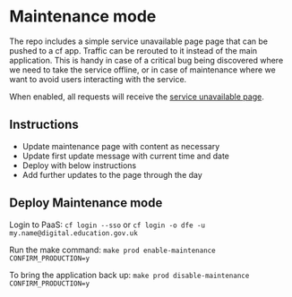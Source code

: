 # Maintenance mode

The repo includes a simple service unavailable page page that can be pushed to a cf app.  Traffic can be rerouted to it instead of the main application. This is handy in case of a critical bug being discovered where we need to take the service offline, or in case of maintenance where we want to avoid users interacting with the service.

When enabled, all requests will receive the [service unavailable page](/service_unavailable_page/web/public/internal/index.html).

## Instructions

* Update maintenance page with content as necessary
* Update first update message with current time and date
* Deploy with below instructions
* Add further updates to the page through the day

## Deploy Maintenance mode

Login to PaaS: `cf login --sso` or `cf login -o dfe -u my.name@digital.education.gov.uk`

Run the make command: `make prod enable-maintenance CONFIRM_PRODUCTION=y`

To bring the application back up: `make prod disable-maintenance CONFIRM_PRODUCTION=y`
